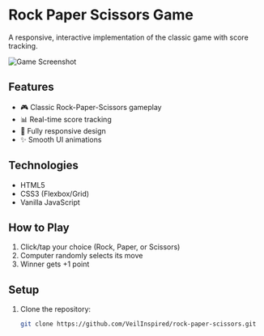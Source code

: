 # Rock Paper Scissors Game

A responsive, interactive implementation of the classic game with score tracking.

![Game Screenshot](./screenshot.png) <!-- Add a screenshot later -->

## Features
- 🎮 Classic Rock-Paper-Scissors gameplay
- 📊 Real-time score tracking
- 📱 Fully responsive design
- ✨ Smooth UI animations

## Technologies
- HTML5
- CSS3 (Flexbox/Grid)
- Vanilla JavaScript

## How to Play
1. Click/tap your choice (Rock, Paper, or Scissors)
2. Computer randomly selects its move
3. Winner gets +1 point

## Setup
1. Clone the repository:
   ```bash
   git clone https://github.com/VeilInspired/rock-paper-scissors.git
